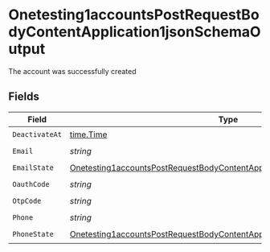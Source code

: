 # Onetesting1accountsPostRequestBodyContentApplication1jsonSchemaOutput

The account was successfully created


## Fields

| Field                                                                                                                                                                         | Type                                                                                                                                                                          | Required                                                                                                                                                                      | Description                                                                                                                                                                   | Example                                                                                                                                                                       |
| ----------------------------------------------------------------------------------------------------------------------------------------------------------------------------- | ----------------------------------------------------------------------------------------------------------------------------------------------------------------------------- | ----------------------------------------------------------------------------------------------------------------------------------------------------------------------------- | ----------------------------------------------------------------------------------------------------------------------------------------------------------------------------- | ----------------------------------------------------------------------------------------------------------------------------------------------------------------------------- |
| `DeactivateAt`                                                                                                                                                                | [time.Time](https://pkg.go.dev/time#Time)                                                                                                                                     | :heavy_check_mark:                                                                                                                                                            | N/A                                                                                                                                                                           | 2017-07-21T17:32:28Z                                                                                                                                                          |
| `Email`                                                                                                                                                                       | *string*                                                                                                                                                                      | :heavy_check_mark:                                                                                                                                                            | N/A                                                                                                                                                                           | alice@example.com                                                                                                                                                             |
| `EmailState`                                                                                                                                                                  | [Onetesting1accountsPostRequestBodyContentApplication1jsonSchemaEmailState](../../models/shared/onetesting1accountspostrequestbodycontentapplication1jsonschemaemailstate.md) | :heavy_check_mark:                                                                                                                                                            | N/A                                                                                                                                                                           | unverified                                                                                                                                                                    |
| `OauthCode`                                                                                                                                                                   | *string*                                                                                                                                                                      | :heavy_check_mark:                                                                                                                                                            | N/A                                                                                                                                                                           | 7GSjMRSHs6Ak7C_zvVW6P2IhZOHxMK7HZKW1fMX85ms                                                                                                                                   |
| `OtpCode`                                                                                                                                                                     | *string*                                                                                                                                                                      | :heavy_check_mark:                                                                                                                                                            | N/A                                                                                                                                                                           | 123456                                                                                                                                                                        |
| `Phone`                                                                                                                                                                       | *string*                                                                                                                                                                      | :heavy_check_mark:                                                                                                                                                            | N/A                                                                                                                                                                           | +14155550199                                                                                                                                                                  |
| `PhoneState`                                                                                                                                                                  | [Onetesting1accountsPostRequestBodyContentApplication1jsonSchemaPhoneState](../../models/shared/onetesting1accountspostrequestbodycontentapplication1jsonschemaphonestate.md) | :heavy_check_mark:                                                                                                                                                            | N/A                                                                                                                                                                           | verified                                                                                                                                                                      |
